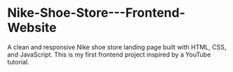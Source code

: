 # Nike-Shoe-Store---Frontend-Website
A clean and responsive Nike shoe store landing page built with HTML, CSS, and JavaScript. This is my first frontend project inspired by a YouTube tutorial.
